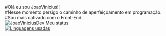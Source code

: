  <link rel="stylesheet" type='text/css' href="https://cdn.jsdelivr.net/gh/devicons/devicon@latest/devicon.min.css" />
          

#Olá eu sou JoaoVinicius!!</br>
#Nesse momento persigo o caminho de aperfeiçoamento em programação.</br>
#Sou mais cativado com o Front-End 
</br>
![JoaoViniciusDev Meu status](https://github-readme-stats.vercel.app/api?username=JoaoViniciusDev&show_icons=true&theme=flag-india)
</br>
[![Linguagens usadas](https://github-readme-stats.vercel.app/api/top-langs/?username=JoaoViniciusDev&layout=compact)](https://github.com/JoaoViniciusDev/github-readme-stats)



